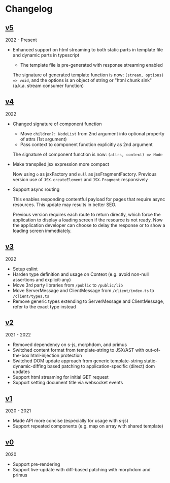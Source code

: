 # Changelog

## [v5](https://github.com/beenotung/ts-liveview/tree/v5)

2022 - Present

- Enhanced support on html streaming to both static parts in template file and dynamic parts in typescript

  - The template file is pre-generated with response streaming enabled

  The signature of generated template function is now: `(stream, options) => void`, and the options is an object of string or "html chunk sink" (a.k.a. stream consumer function)

## [v4](https://github.com/beenotung/ts-liveview/tree/v4)

2022

- Changed signature of component function

  - Move `children?: NodeList` from 2nd argument into optional property of attrs (1st argument)
  - Pass context to component function explicitly as 2nd argument

  The signature of component function is now: `(attrs, context) => Node`

- Make transpiled jsx expression more compact

  Now using `o` as jsxFactory and `null` as jsxFragmentFactory.
  Previous version use of `JSX.createElement` and `JSX.Fragment` responsively

- Support async routing

  This enables responding contentful payload for pages that require async resources.
  This update may results in better SEO.

  Previous version requires each route to return directly, which force the application to display a loading screen if the resource is not ready.
  Now the application developer can choose to delay the response or to show a loading screen immediately.

## [v3](https://github.com/beenotung/ts-liveview/tree/v3)

2022

- Setup eslint
- Harden type definition and usage on Context (e.g. avoid non-null assertions and explicit-any)
- Move 3rd party libraries from `/public` to `/public/lib`
- Move ServerMessage and ClientMessage from `/client/index.ts` to `/client/types.ts`
- Remove generic types extending to ServerMessage and ClientMessage, refer to the exact type instead

## [v2](https://github.com/beenotung/ts-liveview/tree/v2)

2021 - 2022

- Removed dependency on s-js, morphdom, and primus
- Switched content format from template-string to JSX/AST with out-of-the-box html-injection protection
- Switched DOM update approach from generic template-string static-dynamic-diffing based patching to application-specific (direct) dom updates
- Support html streaming for initial GET request
- Support setting document title via websocket events

## [v1](https://github.com/beenotung/ts-liveview/tree/v1)

2020 - 2021

- Made API more concise (especially for usage with s-js)
- Support repeated components (e.g. map on array with shared template)

## [v0](https://github.com/beenotung/ts-liveview/tree/v0)

2020

- Support pre-rendering
- Support live-update with diff-based patching with morphdom and primus
